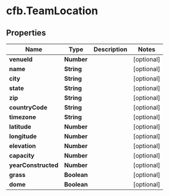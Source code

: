 # cfb.TeamLocation

## Properties
Name | Type | Description | Notes
------------ | ------------- | ------------- | -------------
**venueId** | **Number** |  | [optional] 
**name** | **String** |  | [optional] 
**city** | **String** |  | [optional] 
**state** | **String** |  | [optional] 
**zip** | **String** |  | [optional] 
**countryCode** | **String** |  | [optional] 
**timezone** | **String** |  | [optional] 
**latitude** | **Number** |  | [optional] 
**longitude** | **Number** |  | [optional] 
**elevation** | **Number** |  | [optional] 
**capacity** | **Number** |  | [optional] 
**yearConstructed** | **Number** |  | [optional] 
**grass** | **Boolean** |  | [optional] 
**dome** | **Boolean** |  | [optional] 


